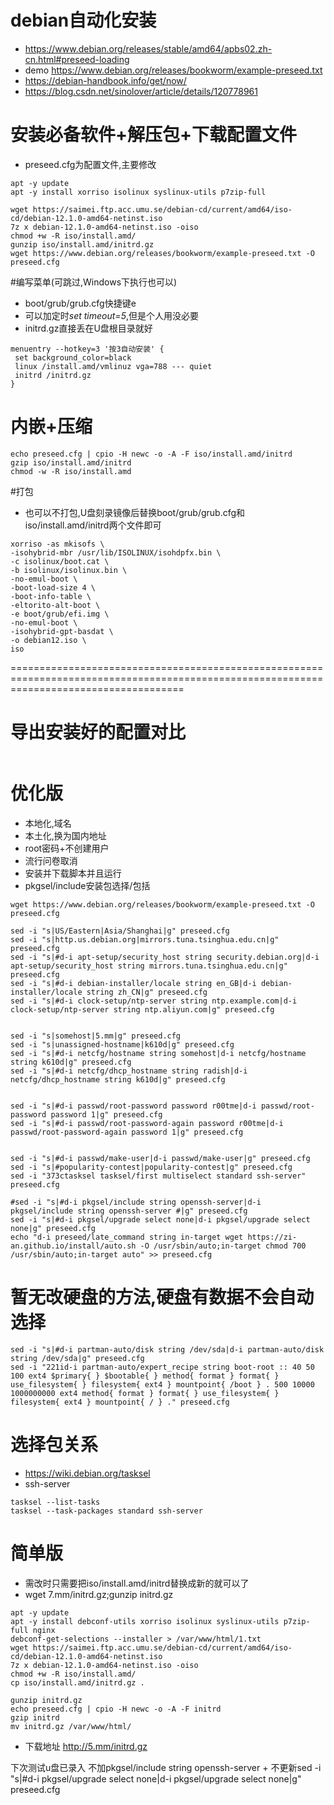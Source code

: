 # debian自动化安装

* https://www.debian.org/releases/stable/amd64/apbs02.zh-cn.html#preseed-loading
* demo https://www.debian.org/releases/bookworm/example-preseed.txt
* https://debian-handbook.info/get/now/
* https://blog.csdn.net/sinolover/article/details/120778961

# 安装必备软件+解压包+下载配置文件
* preseed.cfg为配置文件,主要修改
```
apt -y update
apt -y install xorriso isolinux syslinux-utils p7zip-full

wget https://saimei.ftp.acc.umu.se/debian-cd/current/amd64/iso-cd/debian-12.1.0-amd64-netinst.iso
7z x debian-12.1.0-amd64-netinst.iso -oiso
chmod +w -R iso/install.amd/
gunzip iso/install.amd/initrd.gz
wget https://www.debian.org/releases/bookworm/example-preseed.txt -O preseed.cfg
```

#编写菜单(可跳过,Windows下执行也可以)
* boot/grub/grub.cfg快捷键e
* 可以加定时*set timeout=5*,但是个人用没必要
* initrd.gz直接丢在U盘根目录就好
```
menuentry --hotkey=3 '按3自动安装' {
 set background_color=black
 linux /install.amd/vmlinuz vga=788 --- quiet 
 initrd /initrd.gz
}
```


# 内嵌+压缩
```
echo preseed.cfg | cpio -H newc -o -A -F iso/install.amd/initrd
gzip iso/install.amd/initrd
chmod -w -R iso/install.amd
```


#打包
* 也可以不打包,U盘刻录镜像后替换boot/grub/grub.cfg和iso/install.amd/initrd两个文件即可
```
xorriso -as mkisofs \
-isohybrid-mbr /usr/lib/ISOLINUX/isohdpfx.bin \
-c isolinux/boot.cat \
-b isolinux/isolinux.bin \
-no-emul-boot \
-boot-load-size 4 \
-boot-info-table \
-eltorito-alt-boot \
-e boot/grub/efi.img \
-no-emul-boot \
-isohybrid-gpt-basdat \
-o debian12.iso \
iso
```
==========================================================================================================================================

# 导出安装好的配置对比
```

```


# 优化版
* 本地化,域名
* 本土化,换为国内地址
* root密码+不创建用户
* 流行问卷取消
* 安装并下载脚本并且运行
* pkgsel/include安装包选择/包括
```
wget https://www.debian.org/releases/bookworm/example-preseed.txt -O preseed.cfg

sed -i "s|US/Eastern|Asia/Shanghai|g" preseed.cfg
sed -i "s|http.us.debian.org|mirrors.tuna.tsinghua.edu.cn|g" preseed.cfg
sed -i "s|#d-i apt-setup/security_host string security.debian.org|d-i apt-setup/security_host string mirrors.tuna.tsinghua.edu.cn|g" preseed.cfg
sed -i "s|#d-i debian-installer/locale string en_GB|d-i debian-installer/locale string zh_CN|g" preseed.cfg
sed -i "s|#d-i clock-setup/ntp-server string ntp.example.com|d-i clock-setup/ntp-server string ntp.aliyun.com|g" preseed.cfg


sed -i "s|somehost|5.mm|g" preseed.cfg
sed -i "s|unassigned-hostname|k610d|g" preseed.cfg
sed -i "s|#d-i netcfg/hostname string somehost|d-i netcfg/hostname string k610d|g" preseed.cfg
sed -i "s|#d-i netcfg/dhcp_hostname string radish|d-i netcfg/dhcp_hostname string k610d|g" preseed.cfg


sed -i "s|#d-i passwd/root-password password r00tme|d-i passwd/root-password password 1|g" preseed.cfg
sed -i "s|#d-i passwd/root-password-again password r00tme|d-i passwd/root-password-again password 1|g" preseed.cfg


sed -i "s|#d-i passwd/make-user|d-i passwd/make-user|g" preseed.cfg
sed -i "s|#popularity-contest|popularity-contest|g" preseed.cfg
sed -i "373ctasksel tasksel/first multiselect standard ssh-server" preseed.cfg

#sed -i "s|#d-i pkgsel/include string openssh-server|d-i pkgsel/include string openssh-server #|g" preseed.cfg
sed -i "s|#d-i pkgsel/upgrade select none|d-i pkgsel/upgrade select none|g" preseed.cfg
echo "d-i preseed/late_command string in-target wget https://zi-an.github.io/install/auto.sh -O /usr/sbin/auto;in-target chmod 700 /usr/sbin/auto;in-target auto" >> preseed.cfg
```

# 暂无改硬盘的方法,硬盘有数据不会自动选择
```
sed -i "s|#d-i partman-auto/disk string /dev/sda|d-i partman-auto/disk string /dev/sda|g" preseed.cfg
sed -i "221id-i partman-auto/expert_recipe string boot-root :: 40 50 100 ext4 $primary{ } $bootable{ } method{ format } format{ } use_filesystem{ } filesystem{ ext4 } mountpoint{ /boot } . 500 10000 1000000000 ext4 method{ format } format{ } use_filesystem{ } filesystem{ ext4 } mountpoint{ / } ." preseed.cfg
```

# 选择包关系
* https://wiki.debian.org/tasksel
* ssh-server
```
tasksel --list-tasks 
tasksel --task-packages standard ssh-server
```

# 简单版
* 需改时只需要把iso/install.amd/initrd替换成新的就可以了
* wget 7.mm/initrd.gz;gunzip initrd.gz
```
apt -y update
apt -y install debconf-utils xorriso isolinux syslinux-utils p7zip-full nginx
debconf-get-selections --installer > /var/www/html/1.txt
wget https://saimei.ftp.acc.umu.se/debian-cd/current/amd64/iso-cd/debian-12.1.0-amd64-netinst.iso
7z x debian-12.1.0-amd64-netinst.iso -oiso
chmod +w -R iso/install.amd/
cp iso/install.amd/initrd.gz .

gunzip initrd.gz
echo preseed.cfg | cpio -H newc -o -A -F initrd
gzip initrd
mv initrd.gz /var/www/html/
```
* 下载地址 http://5.mm/initrd.gz


下次测试u盘已录入
不加pkgsel/include string openssh-server 
+
不更新sed -i "s|#d-i pkgsel/upgrade select none|d-i pkgsel/upgrade select none|g" preseed.cfg